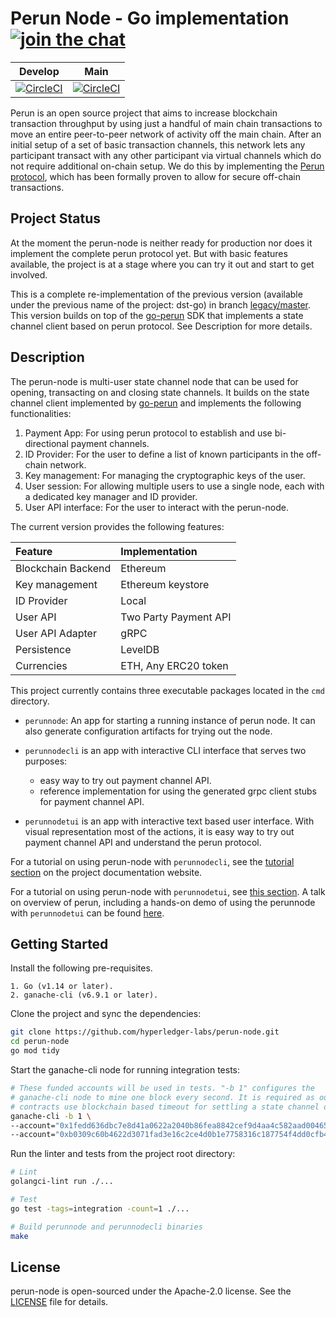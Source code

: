 # Perun Node - Go implementation [![join the chat][discord-image]][discord-url]

[discord-url]: https://discord.gg/hyperledger
[discord-image]: https://img.shields.io/badge/DISCORD-JOIN%20CHAT-green

| Develop | Main |
| :----: | :----: |
| [![CircleCI](https://circleci.com/gh/hyperledger-labs/perun-node/tree/develop.svg?style=shield)](https://circleci.com/gh/hyperledger-labs/perun-node/tree/develop) | [![CircleCI](https://circleci.com/gh/hyperledger-labs/perun-node/tree/main.svg?style=shield)](https://circleci.com/gh/hyperledger-labs/perun-node/tree/main) |

Perun is an open source project that aims to increase blockchain transaction
throughput by using just a handful of main chain transactions to move an entire
peer-to-peer network of activity off the main chain.  After an initial setup of
a set of basic transaction channels, this network lets any participant transact
with any other participant via virtual channels which do not require additional
on-chain setup.  We do this by implementing the 
[Perun protocol](https://perun.network/), which has been formally proven to
allow for secure off-chain transactions.


## Project Status

At the moment the perun-node is neither ready for production nor does it
implement the complete perun protocol yet. But with basic features available,
the project is at a stage where you can try it out and start to get involved.

This is a complete re-implementation of the previous version (available under
the previous name of the project: dst-go) in branch
[legacy/master](https://github.com/hyperledger-labs/perun-node/tree/legacy/master).
This version builds on top of the [go-perun](https://github.com/hyperledger-labs/go-perun) SDK that implements a state
channel client based on perun protocol. See Description for more details.

## Description

The perun-node is multi-user state channel node that can be used for opening,
transacting on and closing state channels. It builds on the state channel
client implemented by
[go-perun](https://github.com/hyperledger-labs/go-perun) and implements the
following functionalities:

1. Payment App: For using perun protocol to establish and use bi-directional
payment channels.
2. ID Provider: For the user to define a list of known participants in
the off-chain network.
3. Key management: For managing the cryptographic keys of the user.
4. User session: For allowing multiple users to use a single node, each with
a dedicated key manager and ID provider.
5. User API interface: For the user to interact with the perun-node.

The current version provides the following features:

|Feature | Implementation |
|:--|:--|
|Blockchain Backend|Ethereum|
|Key management|Ethereum keystore |
|ID Provider|Local |
|User API|Two Party Payment API |
|User API Adapter|gRPC |
|Persistence|LevelDB|
|Currencies|ETH, Any ERC20 token|

This project currently contains three executable packages located in the `cmd` directory.

- `perunnode`: An app for starting a running instance of perun node. It can
  also generate configuration artifacts for trying out the node.

- `perunnodecli` is an app with interactive CLI interface that serves two purposes:
    - easy way to try out payment channel API.
    - reference implementation for using the generated grpc client stubs for
      payment channel API.

- `perunnodetui` is an app with interactive text based user interface. With
  visual representation most of the actions, it is easy way to try out payment
  channel API and understand the perun protocol.

For a tutorial on using perun-node with `perunnodecli`, see the
[tutorial section](https://labs.hyperledger.org/perun-doc/node/introduction.html#user-guide)
on the project documentation website.

For a tutorial on using perun-node with `perunnodetui`, see
[this section](cmd/perunnodetui/README.md). A talk on overview of perun,
including a hands-on demo of using the perunnode with `perunnodetui` can be
found [here](https://youtu.be/sASYSJm3QKw?t=916).

## Getting Started

Install the following pre-requisites.

    1. Go (v1.14 or later).
    2. ganache-cli (v6.9.1 or later).

Clone the project and sync the dependencies:

```bash
git clone https://github.com/hyperledger-labs/perun-node.git
cd perun-node
go mod tidy
```

Start the ganache-cli node for running integration tests:

```bash
# These funded accounts will be used in tests. "-b 1" configures the
# ganache-cli node to mine one block every second. It is required as our
# contracts use blockchain based timeout for settling a state channel on-chain.
ganache-cli -b 1 \
--account="0x1fedd636dbc7e8d41a0622a2040b86fea8842cef9d4aa4c582aad00465b7acff,100000000000000000000" \
--account="0xb0309c60b4622d3071fad3e16c2ce4d0b1e7758316c187754f4dd0cfb44ceb33,100000000000000000000"
```

Run the linter and tests from the project root directory:

```bash
# Lint
golangci-lint run ./...

# Test
go test -tags=integration -count=1 ./...

# Build perunnode and perunnodecli binaries
make
```

## License

perun-node is open-sourced under the Apache-2.0 license. See the
[LICENSE](LICENSE) file for details.
